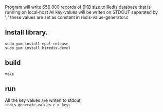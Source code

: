 Program will write 650 000 records of 9KB size to Redis database that is running on local-host 
All key-values will be writen on STDOUT separated by ';'
these values are set as constant in redis-value-generator.c

## Install library. 

`sudo yum install epel-release` \
`sudo yum install hiredis-devel`

## build 
`make` 

## run 
All the key values are writen to stdout. \
`redis-generate-values.c > keys` 


